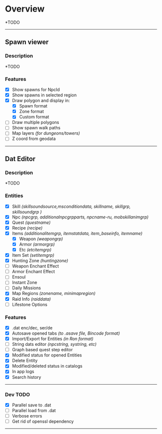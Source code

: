 # Overview
*TODO
___
## Spawn viewer
### Description
*TODO
### Features
- [x] Show spawns for NpcId
- [x] Show spawns in selected region
- [x] Draw polygon and display in:
  - [x] Spawn format 
  - [x] Zone format 
  - [x] Custom format
- [ ] Draw multiple polygons
- [ ] Show spawn walk paths
- [ ] Map layers _(for dungeons/towers)_
- [ ] Z coord from geodata
___
## Dat Editor
### Description
*TODO
### Entities
- [x] Skill _(skillsoundsource,msconditiondata, skillname, skillgrp, skillsoundgrp )_
- [x] Npc _(npcgrp, additionalnpcgrpparts, npcname-ru, mobskillanimgrp)_
- [x] Quest _(questname)_
- [x] Recipe _(recipe)_
- [x] Items _(additionalitemgrp, itemstatdata, item_baseinfo, itemname)_
    - [x] Weapon _(weapongrp)_
    - [x] Armor _(armorgrp)_
    - [x] Etc _(etcitemgrp)_
- [x] Item Set _(setitemgrp)_
- [x] Hunting Zone _(huntingzone)_
- [ ] Weapon Enchant Effect
- [ ] Armor Enchant Effect
- [ ] Ensoul
- [ ] Instant Zone
- [ ] Daily Missions
- [x] Map Regions _(zonename, minimapregion)_
- [x] Raid Info _(raiddata)_
- [ ] Lifestone Options
### Features
- [x] .dat enc/dec, ser/de
- [x] Autosave opened tabs _(to .asave file, Bincode format)_
- [x] Import/Export for Entities _(in Ron format)_ 
- [ ] String dats editor _(npcstring, systring, etc)_
- [ ] Graph based quest step editor
- [x] Modified status for opened Entities
- [x] Delete Entity
- [x] Modified/deleted status in catalogs
- [x] In app logs 
- [x] Search history
___
### Dev TODO
- [x] Parallel save to .dat
- [ ] Parallel load from .dat
- [ ] Verbose errors
- [ ] Get rid of openssl dependency
---